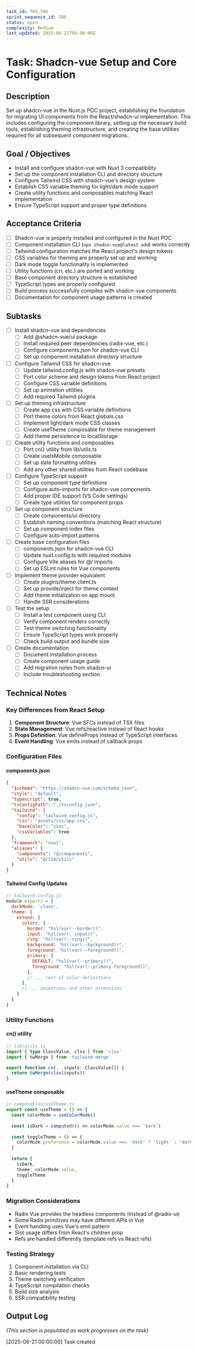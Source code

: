 ```yaml
---
task_id: T03_S06
sprint_sequence_id: S06
status: open
complexity: Medium
last_updated: 2025-06-21T00:00:00Z
---
```


# Task: Shadcn-vue Setup and Core Configuration

## Description
Set up shadcn-vue in the Nuxt.js POC project, establishing the foundation for migrating UI components from the React/shadcn-ui implementation. This includes configuring the component library, setting up the necessary build tools, establishing theming infrastructure, and creating the base utilities required for all subsequent component migrations.

## Goal / Objectives
- Install and configure shadcn-vue with Nuxt 3 compatibility
- Set up the component installation CLI and directory structure
- Configure Tailwind CSS with shadcn-vue's design system
- Establish CSS variable theming for light/dark mode support
- Create utility functions and composables matching React implementation
- Ensure TypeScript support and proper type definitions

## Acceptance Criteria
- [ ] Shadcn-vue is properly installed and configured in the Nuxt POC
- [ ] Component installation CLI (`npx shadcn-vue@latest add`) works correctly
- [ ] Tailwind configuration matches the React project's design tokens
- [ ] CSS variables for theming are properly set up and working
- [ ] Dark mode toggle functionality is implemented
- [ ] Utility functions (cn, etc.) are ported and working
- [ ] Base component directory structure is established
- [ ] TypeScript types are properly configured
- [ ] Build process successfully compiles with shadcn-vue components
- [ ] Documentation for component usage patterns is created

## Subtasks
- [ ] Install shadcn-vue and dependencies
  - [ ] Add @shadcn-vue/ui package
  - [ ] Install required peer dependencies (radix-vue, etc.)
  - [ ] Configure components.json for shadcn-vue CLI
  - [ ] Set up component installation directory structure

- [ ] Configure Tailwind CSS for shadcn-vue
  - [ ] Update tailwind.config.js with shadcn-vue presets
  - [ ] Port color scheme and design tokens from React project
  - [ ] Configure CSS variable definitions
  - [ ] Set up animation utilities
  - [ ] Add required Tailwind plugins

- [ ] Set up theming infrastructure
  - [ ] Create app.css with CSS variable definitions
  - [ ] Port theme colors from React globals.css
  - [ ] Implement light/dark mode CSS classes
  - [ ] Create useTheme composable for theme management
  - [ ] Add theme persistence to localStorage

- [ ] Create utility functions and composables
  - [ ] Port cn() utility from lib/utils.ts
  - [ ] Create useIsMobile composable
  - [ ] Set up date formatting utilities
  - [ ] Add any other shared utilities from React codebase

- [ ] Configure TypeScript support
  - [ ] Set up component type definitions
  - [ ] Configure auto-imports for shadcn-vue components
  - [ ] Add proper IDE support (VS Code settings)
  - [ ] Create type utilities for component props

- [ ] Set up component structure
  - [ ] Create components/ui directory
  - [ ] Establish naming conventions (matching React structure)
  - [ ] Set up component index files
  - [ ] Configure auto-import patterns

- [ ] Create base configuration files
  - [ ] components.json for shadcn-vue CLI
  - [ ] Update nuxt.config.ts with required modules
  - [ ] Configure Vite aliases for @/ imports
  - [ ] Set up ESLint rules for Vue components

- [ ] Implement theme provider equivalent
  - [ ] Create plugins/theme.client.ts
  - [ ] Set up provide/inject for theme context
  - [ ] Add theme initialization on app mount
  - [ ] Handle SSR considerations

- [ ] Test the setup
  - [ ] Install a test component using CLI
  - [ ] Verify component renders correctly
  - [ ] Test theme switching functionality
  - [ ] Ensure TypeScript types work properly
  - [ ] Check build output and bundle size

- [ ] Create documentation
  - [ ] Document installation process
  - [ ] Create component usage guide
  - [ ] Add migration notes from shadcn-ui
  - [ ] Include troubleshooting section

## Technical Notes

### Key Differences from React Setup
1. **Component Structure**: Vue SFCs instead of TSX files
2. **State Management**: Vue refs/reactive instead of React hooks
3. **Props Definition**: Vue defineProps instead of TypeScript interfaces
4. **Event Handling**: Vue emits instead of callback props

### Configuration Files

#### components.json
```json
{
  "$schema": "https://shadcn-vue.com/schema.json",
  "style": "default",
  "typescript": true,
  "tsConfigPath": "./tsconfig.json",
  "tailwind": {
    "config": "tailwind.config.js",
    "css": "assets/css/app.css",
    "baseColor": "zinc",
    "cssVariables": true
  },
  "framework": "nuxt",
  "aliases": {
    "components": "@/components",
    "utils": "@/lib/utils"
  }
}
```

#### Tailwind Config Updates
```js
// tailwind.config.js
module.exports = {
  darkMode: 'class',
  theme: {
    extend: {
      colors: {
        border: "hsl(var(--border))",
        input: "hsl(var(--input))",
        ring: "hsl(var(--ring))",
        background: "hsl(var(--background))",
        foreground: "hsl(var(--foreground))",
        primary: {
          DEFAULT: "hsl(var(--primary))",
          foreground: "hsl(var(--primary-foreground))",
        },
        // ... rest of color definitions
      },
      // ... animations and other extensions
    }
  }
}
```

### Utility Functions

#### cn() utility
```ts
// lib/utils.ts
import { type ClassValue, clsx } from 'clsx'
import { twMerge } from 'tailwind-merge'

export function cn(...inputs: ClassValue[]) {
  return twMerge(clsx(inputs))
}
```

#### useTheme composable
```ts
// composables/useTheme.ts
export const useTheme = () => {
  const colorMode = useColorMode()
  
  const isDark = computed(() => colorMode.value === 'dark')
  
  const toggleTheme = () => {
    colorMode.preference = colorMode.value === 'dark' ? 'light' : 'dark'
  }
  
  return {
    isDark,
    theme: colorMode.value,
    toggleTheme
  }
}
```

### Migration Considerations
- Radix Vue provides the headless components (instead of @radix-ui)
- Some Radix primitives may have different APIs in Vue
- Event handling uses Vue's emit pattern
- Slot usage differs from React's children prop
- Refs are handled differently (template refs vs React refs)

### Testing Strategy
1. Component installation via CLI
2. Basic rendering tests
3. Theme switching verification
4. TypeScript compilation checks
5. Build size analysis
6. SSR compatibility testing

## Output Log
*(This section is populated as work progresses on the task)*

[2025-06-21 00:00:00] Task created